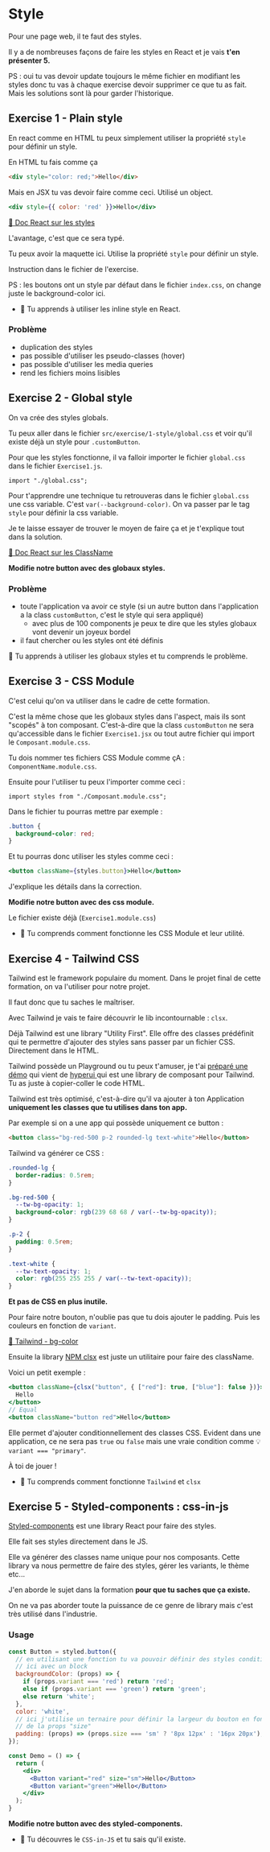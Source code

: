 # Style

Pour une page web, il te faut des styles.

Il y a de nombreuses façons de faire les styles en React et je vais **t'en présenter 5.**

PS : oui tu vas devoir update toujours le même fichier en modifiant
les styles donc tu vas à chaque exercise devoir supprimer ce que tu as fait.
Mais les solutions sont là pour garder l'historique.

## Exercise 1 - Plain style

En react comme en HTML tu peux simplement utiliser la propriété `style` pour définir un style.

En HTML tu fais comme ça

```html
<div style="color: red;">Hello</div>
```

Mais en JSX tu vas devoir faire comme ceci. Utilisé un object.

```jsx
<div style={{ color: 'red' }}>Hello</div>
```

[📖 Doc React sur les styles](https://fr.reactjs.org/docs/dom-elements.html#style)

L'avantage, c'est que ce sera typé.

Tu peux avoir la maquette ici. Utilise la propriété `style` pour définir un style.

Instruction dans le fichier de l'exercise.

PS : les boutons ont un style par défaut dans le fichier `index.css`, on change juste le background-color ici.

- 💌 Tu apprends à utiliser les inline style en React.

### Problème

- duplication des styles
- pas possible d'utiliser les pseudo-classes (hover)
- pas possible d'utiliser les media queries
- rend les fichiers moins lisibles

## Exercise 2 - Global style

On va crée des styles globals.

Tu peux aller dans le fichier `src/exercise/1-style/global.css` et voir qu'il existe déjà un style pour `.customButton`.

Pour que les styles fonctionne, il va falloir importer le fichier `global.css` dans le fichier `Exercise1.js`.

`import "./global.css";`

Pour t'apprendre une technique tu retrouveras dans le fichier `global.css` une css variable.
C'est `var(--background-color)`. On va passer par le tag `style` pour définir la css variable.

Je te laisse essayer de trouver le moyen de faire ça et je t'explique tout dans la solution.

[📖 Doc React sur les ClassName](https://fr.reactjs.org/docs/faq-styling.html)

**Modifie notre button avec des globaux styles.**

### Problème

- toute l'application va avoir ce style (si un autre button dans l'application a la class `customButton`, c'est le style qui sera appliqué)
  - avec plus de 100 components je peux te dire que les styles globaux vont devenir un joyeux bordel
- il faut chercher ou les styles ont été définis

💌 Tu apprends à utiliser les globaux styles et tu comprends le problème.

## Exercise 3 - CSS Module

C'est celui qu'on va utiliser dans le cadre de cette formation.

C'est la même chose que les globaux styles dans l'aspect, mais ils sont "scopés" à ton composant.
C'est-à-dire que la class `customButton` ne sera qu'accessible dans le fichier `Exercise1.jsx` ou
tout autre fichier qui import le `Composant.module.css`.

Tu dois nommer tes fichiers CSS Module comme çA : `ComponentName.module.css`.

Ensuite pour l'utiliser tu peux l'importer comme ceci :

`import styles from "./Composant.module.css";`

Dans le fichier tu pourras mettre par exemple :

```css
.button {
  background-color: red;
}
```

Et tu pourras donc utiliser les styles comme ceci :

```jsx
<button className={styles.button}>Hello</button>
```

J'explique les détails dans la correction.

**Modifie notre button avec des css module.**

Le fichier existe déjà (`Exercise1.module.css`)

- 💌 Tu comprends comment fonctionne les CSS Module et leur utilité.

## Exercise 4 - Tailwind CSS

Tailwind est le framework populaire du moment. Dans le projet final de
cette formation, on va l'utiliser pour notre projet.

Il faut donc que tu saches le maîtriser.

Avec Tailwind je vais te faire découvrir le lib incontournable : `clsx`.

Déjà Tailwind est une library "Utility First". Elle offre des classes
prédéfinit qui te permettre d'ajouter des styles sans passer par un fichier
CSS. Directement dans le HTML.

Tailwind possède un Playground ou tu peux t'amuser, je t'ai [préparé
une démo](https://play.tailwindcss.com/ZtvTfomsMR) qui vient de [hyperui
](https://www.hyperui.dev/components/marketing/buttons) qui est une library
de composant pour Tailwind. Tu as juste à copier-coller le code HTML.

Tailwind est très optimisé, c'est-à-dire qu'il va ajouter à ton Application
**uniquement les classes que tu utilises dans ton app.**

Par exemple si on a une app qui possède uniquement ce button :
```html
<button class="bg-red-500 p-2 rounded-lg text-white">Hello</button>
```

Tailwind va générer ce CSS : 
```css
.rounded-lg {
  border-radius: 0.5rem;
}

.bg-red-500 {
  --tw-bg-opacity: 1;
  background-color: rgb(239 68 68 / var(--tw-bg-opacity));
}

.p-2 {
  padding: 0.5rem;
}

.text-white {
  --tw-text-opacity: 1;
  color: rgb(255 255 255 / var(--tw-text-opacity));
}
```

**Et pas de CSS en plus inutile.**

Pour faire notre bouton, n'oublie pas que tu dois ajouter le padding. Puis
les couleurs en fonction de `variant`.

[📖 Tailwind - bg-color](https://tailwindcss.com/docs/background-color)

Ensuite la library [NPM clsx](https://www.npmjs.com/package/clsx) est juste 
un utilitaire pour faire des className.

Voici un petit exemple : 
```jsx
<button className={clsx("button", { ["red"]: true, ["blue"]: false })}>
  Hello
</button>
// Equal
<button className="button red">Hello</button>
```

Elle permet d'ajouter conditionnellement des classes CSS. Evident dans
une application, ce ne sera pas `true` ou `false` mais une vraie condition
comme 💡`variant === "primary"`.

À toi de jouer !

- 💌 Tu comprends comment fonctionne `Tailwind` et `clsx`

## Exercise 5 - Styled-components : css-in-js

[Styled-components](https://styled-components.com/docs/basics) est une library React pour faire des styles.

Elle fait ses styles directement dans le JS.

Elle va générer des classes name unique pour nos composants. Cette library va nous permettre
de faire des styles, gérer les variants, le thème etc...

J'en aborde le sujet dans la formation **pour que tu saches que ça existe.**

On ne va pas aborder toute la puissance de ce genre de library mais c'est très utilisé
dans l'industrie.

### Usage

```jsx
const Button = styled.button({
  // en utilisant une fonction tu va pouvoir définir des styles conditionnellement
  // ici avec un block
  backgroundColor: (props) => {
    if (props.variant === 'red') return 'red';
    else if (props.variant === 'green') return 'green';
    else return 'white';
  },
  color: 'white',
  // ici j'utilise un ternaire pour définir la largeur du bouton en fonction
  // de la props "size"
  padding: (props) => (props.size === 'sm' ? '8px 12px' : '16px 20px'),
});

const Demo = () => {
  return (
    <div>
      <Button variant="red" size="sm">Hello</Button>
      <Button variant="green">Hello</Button>
    </div>
  );
}
```

**Modifie notre button avec des styled-components.**

- 💌 Tu découvres le `CSS-in-JS` et tu sais qu'il existe.
